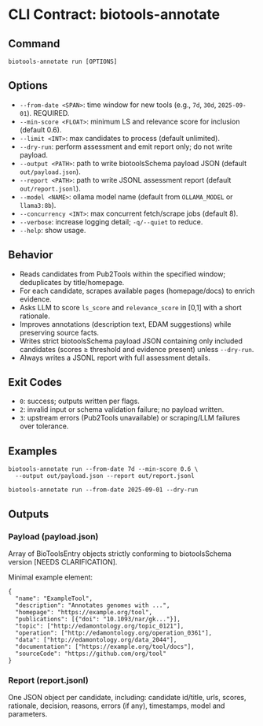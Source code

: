 # CLI Contract: biotools-annotate

## Command
`biotools-annotate run [OPTIONS]`

## Options
- `--from-date <SPAN>`: time window for new tools (e.g., `7d`, `30d`, `2025-09-01`). REQUIRED.
- `--min-score <FLOAT>`: minimum LS and relevance score for inclusion (default 0.6).
- `--limit <INT>`: max candidates to process (default unlimited).
- `--dry-run`: perform assessment and emit report only; do not write payload.
- `--output <PATH>`: path to write biotoolsSchema payload JSON (default `out/payload.json`).
- `--report <PATH>`: path to write JSONL assessment report (default `out/report.jsonl`).
- `--model <NAME>`: ollama model name (default from `OLLAMA_MODEL` or `llama3:8b`).
- `--concurrency <INT>`: max concurrent fetch/scrape jobs (default 8).
- `--verbose`: increase logging detail; `-q/--quiet` to reduce.
- `--help`: show usage.

## Behavior
- Reads candidates from Pub2Tools within the specified window; deduplicates by title/homepage.
- For each candidate, scrapes available pages (homepage/docs) to enrich evidence.
- Asks LLM to score `ls_score` and `relevance_score` in [0,1] with a short rationale.
- Improves annotations (description text, EDAM suggestions) while preserving source facts.
- Writes strict biotoolsSchema payload JSON containing only included candidates (scores ≥ threshold and evidence present) unless `--dry-run`.
- Always writes a JSONL report with full assessment details.

## Exit Codes
- `0`: success; outputs written per flags.
- `2`: invalid input or schema validation failure; no payload written.
- `3`: upstream errors (Pub2Tools unavailable) or scraping/LLM failures over tolerance.

## Examples
```
biotools-annotate run --from-date 7d --min-score 0.6 \
  --output out/payload.json --report out/report.jsonl

biotools-annotate run --from-date 2025-09-01 --dry-run
```

## Outputs
### Payload (payload.json)
Array of BioToolsEntry objects strictly conforming to biotoolsSchema version [NEEDS CLARIFICATION].

Minimal example element:
```
{
  "name": "ExampleTool",
  "description": "Annotates genomes with ...",
  "homepage": "https://example.org/tool",
  "publications": [{"doi": "10.1093/nar/gk..."}],
  "topic": ["http://edamontology.org/topic_0121"],
  "operation": ["http://edamontology.org/operation_0361"],
  "data": ["http://edamontology.org/data_2044"],
  "documentation": ["https://example.org/tool/docs"],
  "sourceCode": "https://github.com/org/tool"
}
```

### Report (report.jsonl)
One JSON object per candidate, including: candidate id/title, urls, scores, rationale, decision, reasons, errors (if any), timestamps, model and parameters.
